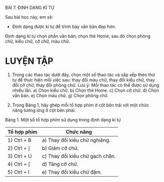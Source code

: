 BÀI 7. ĐỊNH DẠNG KÍ TỰ

Sau bài học này, em sẽ:
- Định dạng được kí tự để trình bày văn bản đẹp hơn.

Định dạng kí tự chọn phần văn bản, chọn thẻ Home, sau đó chọn phông chữ, kiểu chữ, cỡ chữ, màu chữ.

# LUYỆN TẬP

1. Trong các thao tác dưới đây, chọn một số thao tác và sắp xếp theo thứ tự để thực hiện mỗi việc sau: thay đổi màu chữ, thay đổi kiểu chữ, thay đổi cỡ chữ, thay đổi phông chữ.
Lưu ý: Mỗi thao tác có thể được sử dụng nhiều lần.
a) Chọn kiểu chữ.
b) Chọn thẻ Home.
c) Chọn cỡ chữ.
d) Chọn văn bản.
e) Chọn màu chữ.
g) Chọn phông chữ.

2. Trong Bảng 1, hãy ghép mỗi tổ hợp phím ở cột bên trái với một chức năng tương ứng ở cột bên phải.

Bảng 1. Một số tổ hợp phím sử dụng trong định dạng kí tự

| Tổ hợp phím | Chức năng |
|---|---|
| 1) Ctrl + B | a) Thay đổi kiểu chữ nghiêng. |
| 2) Ctrl + ] | b) Giảm cỡ chữ. |
| 3) Ctrl + U | c) Thay đổi kiểu chữ gạch chân. |
| 4) Ctrl + [ | d) Tăng cỡ chữ. |
| 5) Ctrl + I | e) Thay đổi kiểu chữ đậm. |
